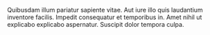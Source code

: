Quibusdam illum pariatur sapiente vitae. Aut iure illo quis laudantium inventore facilis. Impedit consequatur et temporibus in. Amet nihil ut explicabo explicabo aspernatur. Suscipit dolor tempora culpa.
